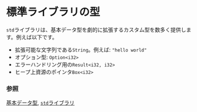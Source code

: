 <!--
# Std library types
-->
# 標準ライブラリの型

<!--
The `std` library provides many custom types which expands drastically on
the `primitives`. Some of these include:
-->
`std`ライブラリは、基本データ型を劇的に拡張するカスタム型を数多く提供します。例えば以下です。

<!--
* growable `String`s like: `"hello world"`
* growable vectors: `[1, 2, 3]`
* optional types: `Option<i32>`
* error handling types: `Result<i32, i32>`
* heap allocated pointers: `Box<i32>`
-->
* 拡張可能な文字列である`String`。例えば: `"hello world"`
* オプション型: `Option<i32>`
* エラーハンドリング用の`Result<i32, i32>`
* ヒープ上資源のポインタ`Box<i32>`

<!--
### See also:
-->
### 参照

<!--
[primitives] and [the std library][std]
-->
[基本データ型][primitives], [`std`ライブラリ][std]

[primitives]: primitives.md
[std]: https://doc.rust-lang.org/std/
